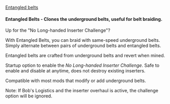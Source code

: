 [Entangled belts](/entangled.png)

#### Entangled Belts - Clones the underground belts, useful for belt braiding.  
Up for the "No Long-handed Inserter Challenge"?

With Entangled Belts, you can braid with same-speed underground belts.  
Simply alternate between pairs of underground belts and entangled belts.  

Entangled belts are crafted from underground belts and revert when mined.  

Startup option to enable the *No Long-handed Inserter Challenge*.
Safe to enable and disable at anytime, does not destroy existing inserters.

Compatible with most mods that modify or add underground belts.  

Note: If Bob's Logistics and the inserter overhaul is active, the challenge option will be ignored.  
